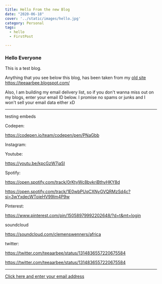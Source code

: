 ```yaml
---
title: Hello From the new Blog
date: "2020-06-18"
cover: '../static/images/hello.jpg'
category: Personal
tags:
  - hello
  - FirstPost

---
```


### Hello Everyone

This is a test blog.

Anything that you see below this blog, has been taken from my [old site](https://teeaarbee.blogspot.com/)
https://teeaarbee.blogspot.com/

Also, I am building my email delivery list, so if you don't wanna miss out on my blogs, enter your email ID below. I promise no spams or junks and I won't sell your email data either xD


--------------------

testing embeds

Codepen:



https://codepen.io/team/codepen/pen/PNaGbb



Instagram:

Youtube:

https://youtu.be/kpcGzW7jaSI

Spotify:

https://open.spotify.com/track/0rKtyWc8bvkriBthvHKY8d

https://open.spotify.com/track/1E0wbPUqCXNyGVQRMzSd4c?si=3wYxdecWToieHV99Im4P9w


Pinterest:


https://www.pinterest.com/pin/15058979992202648/?d=t&mt=login


soundcloud

https://soundcloud.com/clemenswenners/africa


twitter:


https://twitter.com/teeaarbee/status/1314836557220675584


https://twitter.com/teeaarbee/status/1314836557220675584
 

--------------

[Click here and enter your email address](https://www.teeaarbee.com/#blog)

 
 